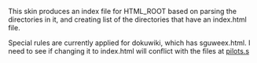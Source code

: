 This skin produces an index file for HTML_ROOT based on parsing the directories in it,
and creating list of the directories that have an index.html file.

Special rules are currently applied for dokuwiki, which has sguweex.html. I need to see if
changing it to index.html will conflict with the files at [pilots.s](https://pilots.scottishglidingcentre.co.uk/start)
